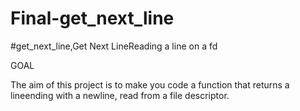 # Final-get_next_line

#get_next_line,Get Next LineReading a line on a fd

GOAL

The aim of this project is to make you code a function that returns a lineending with a newline, read from a file descriptor.
